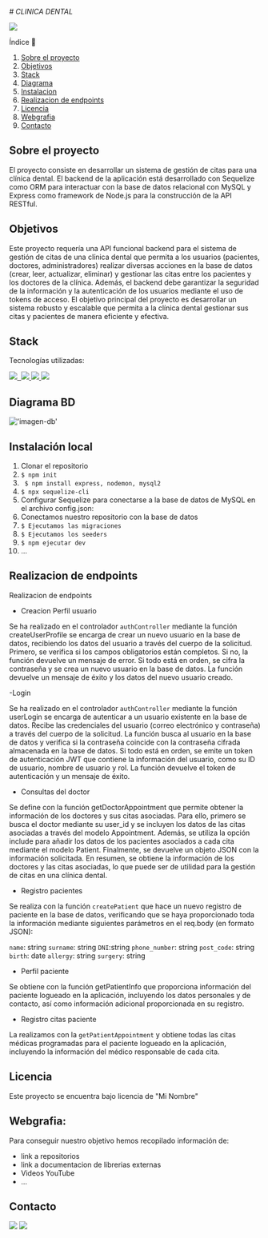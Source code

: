 
<em> # CLINICA DENTAL </em>

 <p align="left">
   <img src="https://img.shields.io/badge/STATUS-EN%20DESAROLLO-green">
   </p>


   
<detalles>
   <summary> Índice 📝</summary> 
  <ol>
    <li><a href="#sobre-el-proyecto">Sobre el proyecto</a></li>
    <li><a href="#objetivo">Objetivos</a></li>
    <li><a href="#stack">Stack</a></li>
    <li><a href="#diagrama-bd">Diagrama</a></li>
    <li><a href="#instalacion-en-local">Instalacion</a></li>
    <li><a href="#endpoints">Realizacion de endpoints</a></li>
    <li><a href="#licencia">Licencia</a></li>
    <li><a href="#webgrafia">Webgrafia</a></li>
    <li><a href="#contacto">Contacto</a></li>
  </ol>
</detalles>

## Sobre el proyecto


El proyecto consiste en desarrollar un sistema de gestión de citas para una clínica dental. 
El backend de la aplicación está desarrollado con Sequelize como ORM para interactuar con la base de datos relacional con MySQL y Express como framework de Node.js para la construcción de la API RESTful.


## Objetivos

Este proyecto requería una API funcional backend para el sistema de gestión de citas de una clínica dental que permita a los usuarios (pacientes, doctores, administradores) realizar diversas acciones en la base de datos (crear, leer, actualizar, eliminar) y gestionar las citas entre los pacientes y los doctores de la clínica. Además, el backend debe garantizar la seguridad de la información y la autenticación de los usuarios mediante el uso de tokens de acceso. El objetivo principal del proyecto es desarrollar un sistema robusto y escalable que permita a la clínica dental gestionar sus citas y pacientes de manera eficiente y efectiva.

## Stack
Tecnologías utilizadas:
<div alinear="centro">
<a href="https://www.mongodb.com/">
    <img src= "https://img.shields.io/badge/MongoDB-%234ea94b.svg?style=for-the-badge&logo=mongodb&logoColor=white"/>
    <img src=""/>
</a>
<a href="https://www.expressjs.com/">
    <img src= "https://img.shields.io/badge/express.js-%23404d59.svg?style=for-the-badge&logo=express&logoColor=%2361DAFB"/>
</a>
<a href="https://nodejs.org/es/">
    <img src= "https://img.shields.io/badge/node.js-026E00?style=for-the-badge&logo=node.js&logoColor=white"/>
</a>
<a href="https://developer.mozilla.org/es/docs/Web/JavaScript">
    <img src= "https://img.shields.io/badge/javascipt-EFD81D?style=for-the-badge&logo=javascript&logoColor=black"/>
</a>
 </div>


## Diagrama BD
!['imagen-db'](./images/sampleDb.png)

## Instalación local

1. Clonar el repositorio
2. `$ npm init `
3. ` $ npm install express, nodemon, mysql2`
4.  `$ npx sequelize-cli `
5.  Configurar Sequelize para conectarse a la base de datos de MySQL en el archivo config.json:
3. Conectamos nuestro repositorio con la base de datos
4. ``` $ Ejecutamos las migraciones ```
5. ``` $ Ejecutamos los seeders ```
6. ``` $ npm ejecutar dev ```
7. ...
## Realizacion de endpoints
<detalles>
<summary>Realizacion de endpoints</summary>

  - Creacion Perfil usuario


Se ha realizado en el controlador `authController` mediante la función createUserProfile  se encarga de crear un nuevo usuario en la base de datos, recibiendo los datos del usuario a través del cuerpo de la solicitud. Primero, se verifica si los campos obligatorios están completos. Si no, la función devuelve un mensaje de error. Si todo está en orden, se cifra la contraseña y se crea un nuevo usuario en la base de datos. La función devuelve un mensaje de éxito y los datos del nuevo usuario creado.


   -Login


Se ha realizado en el controlador `authController` mediante la función  userLogin se encarga de autenticar a un usuario existente en la base de datos. Recibe las credenciales del usuario (correo electrónico y contraseña) a través del cuerpo de la solicitud. La función busca al usuario en la base de datos y verifica si la contraseña coincide con la contraseña cifrada almacenada en la base de datos. Si todo está en orden, se emite un token de autenticación JWT que contiene la información del usuario, como su ID de usuario, nombre de usuario y rol. La función devuelve el token de autenticación y un mensaje de éxito.


  - Consultas del doctor
    

Se define con la función getDoctorAppointment que  permite obtener la información de los doctores y sus citas asociadas. Para ello, primero se busca el doctor mediante su user_id y se incluyen los datos de las citas asociadas a través del modelo Appointment. Además, se utiliza la opción include para añadir los datos de los pacientes asociados a cada cita mediante el modelo Patient. Finalmente, se devuelve un objeto JSON con la información solicitada. En resumen, se obtiene la información de los doctores y las citas asociadas, lo que puede ser de utilidad para la gestión de citas en una clínica dental.


 - Registro pacientes


 Se realiza con la función `createPatient` que hace un nuevo registro de paciente en la base de datos, verificando que se haya proporcionado toda la información mediante siguientes parámetros en el req.body (en formato JSON):

`name`: string
`surname`: string
`DNI`:string
`phone_number`: string
`post_code`: string
`birth`: date
`allergy`: string
 `surgery`: string


 - Perfil paciente


 Se obtiene  con la función getPatientInfo que proporciona información del paciente logueado en la aplicación, incluyendo los datos personales y de contacto, así como información adicional proporcionada en su registro.

 - Registro citas paciente

 La realizamos con la `getPatientAppointment` y obtiene todas las citas médicas programadas para el paciente logueado en la aplicación, incluyendo la información del médico responsable de cada cita.

## Licencia

Este proyecto se encuentra bajo licencia de "Mi Nombre"

## Webgrafia:

Para conseguir nuestro objetivo hemos recopilado información de:
- link a repositorios 
- link a documentacion de librerias externas
- Videos YouTube
- ...

## Contacto


<a href = "mailto:micorreoelectronico@gmail.com"><img src="https://img.shields.io/badge/Gmail-C6362C?style=for-the-badge&logo=gmail&logoColor=white" target="_blank"></a>
<a href="https://www.linkedin.com/in/linkedinUser/" target="_blank"><img src="https://img.shields.io/badge/-LinkedIn-%230077B5?style=for-the-badge&logo=linkedin&logoColor=white" target="_blank"></a> 
</p>


